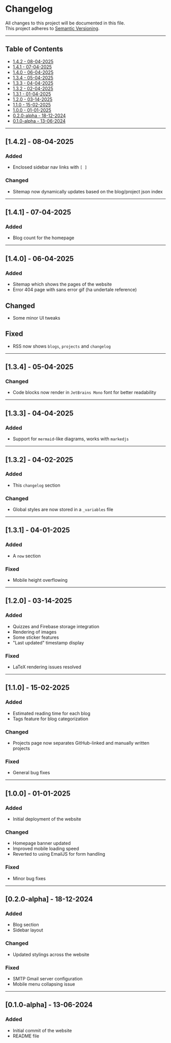 # Changelog

All changes to this project will be documented in this file.  
This project adheres to [Semantic Versioning](https://semver.org/).

---

## Table of Contents
- [1.4.2 - 08-04-2025](#142---08-04-2025)
- [1.4.1 - 07-04-2025](#141---07-04-2025)
- [1.4.0 - 06-04-2025](#140---06-04-2025)
- [1.3.4 - 05-04-2025](#134---05-04-2025)
- [1.3.3 - 04-04-2025](#133---04-04-2025)
- [1.3.2 - 02-04-2025](#132---04-02-2025)
- [1.3.1 - 01-04-2025](#131---04-01-2025)
- [1.2.0 - 03-14-2025](#120---03-14-2025)
- [1.1.0 - 15-02-2025](#110---15-02-2025)
- [1.0.0 - 01-01-2025](#100---01-01-2025)
- [0.2.0-alpha - 18-12-2024](#020-alpha---18-12-2024)
- [0.1.0-alpha - 13-06-2024](#010-alpha---13-06-2024)

---

## [1.4.2] - 08-04-2025

### Added
- Enclosed sidebar nav links with `[ ]`

### Changed
- Sitemap now dynamically updates based on the blog/project json index

---

## [1.4.1] - 07-04-2025
### Added
- Blog count for the homepage

---

## [1.4.0] - 06-04-2025
### Added
- Sitemap which shows the pages of the website
- Error 404 page with sans error gif (ha undertale reference)

## Changed
- Some minor UI tweaks

## Fixed
- RSS now shows `blogs`, `projects` and `changelog`

---

## [1.3.4] - 05-04-2025
### Changed
- Code blocks now render in `JetBrains Mono` font for better readability

---

## [1.3.3] - 04-04-2025
### Added
- Support for `mermaid`-like diagrams, works with `markedjs`

---

## [1.3.2] - 04-02-2025
### Added
- This `changelog` section

### Changed
- Global styles are now stored in a `_variables` file

---

## [1.3.1] - 04-01-2025
### Added
- A `now` section

### Fixed
- Mobile height overflowing

---

## [1.2.0] - 03-14-2025
### Added
- Quizzes and Firebase storage integration
- Rendering of images
- Some sticker features
- "Last updated" timestamp display

### Fixed
- LaTeX rendering issues resolved

---

## [1.1.0] - 15-02-2025
### Added
- Estimated reading time for each blog
- Tags feature for blog categorization

### Changed
- Projects page now separates GitHub-linked and manually written projects

### Fixed
- General bug fixes

---

## [1.0.0] - 01-01-2025
### Added
- Initial deployment of the website

### Changed
- Homepage banner updated
- Improved mobile loading speed
- Reverted to using EmailJS for form handling

### Fixed
- Minor bug fixes

---

## [0.2.0-alpha] - 18-12-2024
### Added
- Blog section
- Sidebar layout

### Changed
- Updated stylings across the website

### Fixed
- SMTP Gmail server configuration
- Mobile menu collapsing issue

---

## [0.1.0-alpha] - 13-06-2024
### Added
- Initial commit of the website
- README file

